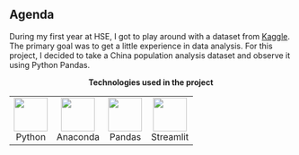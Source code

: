 ## Agenda

<p>During my first year at HSE, I got to play around with a dataset from <a href="https://www.kaggle.com/">Kaggle</a>. The primary goal was to get a little experience in data analysis. For this project, I decided to take a China population analysis dataset and observe it using Python Pandas.</p>

<p align="center"><b>Technologies used in the project</b></p>
<table align="center">
  <tr>
    <td align="center">
      <img src="https://cdn.simpleicons.org/python/3776ab" width="60px"><br />Python
    </td>
    <td align="center">
      <img src="https://cdn.simpleicons.org/anaconda/44a833" width="60px"><br />Anaconda
    </td>
    <td align="center">
      <img src="https://cdn.simpleicons.org/pandas/150458" width="60px"><br />Pandas
    </td>
    <td align="center">
      <img src="https://cdn.simpleicons.org/streamlit/ff4b4b" width="60px"><br />Streamlit
    </td>
  </tr>
</table>
